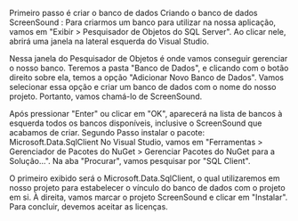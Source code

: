 Primeiro passo é criar o banco de dados
Criando o banco de dados ScreenSound : Para criarmos um banco para utilizar na nossa aplicação, vamos em "Exibir > Pesquisador de Objetos do SQL Server". Ao clicar nele, abrirá uma janela na lateral esquerda do Visual Studio.

Nessa janela do Pesquisador de Objetos é onde vamos conseguir gerenciar o nosso banco. Teremos a pasta "Banco de Dados", e clicando com o botão direito sobre ela, temos a opção "Adicionar Novo Banco de Dados". Vamos selecionar essa opção e criar um banco de dados com o nome do nosso projeto. Portanto, vamos chamá-lo de ScreenSound.

Após pressionar "Enter" ou clicar em "OK", aparecerá na lista de bancos à esquerda todos os bancos disponíveis, inclusive o ScreenSound que acabamos de criar.
Segundo Passo
instalar o pacote: Microsoft.Data.SqlClient
No Visual Studio, vamos em "Ferramentas > Gerenciador de Pacotes do NuGet > Gerenciar Pacotes do NuGet para a Solução…". Na aba "Procurar", vamos pesquisar por "SQL Client".

O primeiro exibido será o Microsoft.Data.SqlClient, o qual utilizaremos em nosso projeto para estabelecer o vínculo do banco de dados com o projeto em si. À direita, vamos marcar o projeto ScreenSound e clicar em "Instalar". Para concluir, devemos aceitar as licenças.
